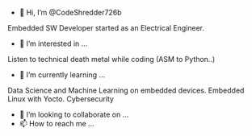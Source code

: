 - 👋 Hi, I’m @CodeShredder726b

Embedded SW Developer started as an Electrical Engineer.

- 👀 I’m interested in ...

Listen to technical death metal while coding (ASM to Python..)

- 🌱 I’m currently learning ...

Data Science and Machine Learning on embedded devices. 
Embedded Linux with Yocto.
Cybersecurity

- 💞️ I’m looking to collaborate on ...
- 📫 How to reach me ...

<!---
CodeShredder726b/CodeShredder726b is a ✨ special ✨ repository because its `README.md` (this file) appears on your GitHub profile.
You can click the Preview link to take a look at your changes.
--->
